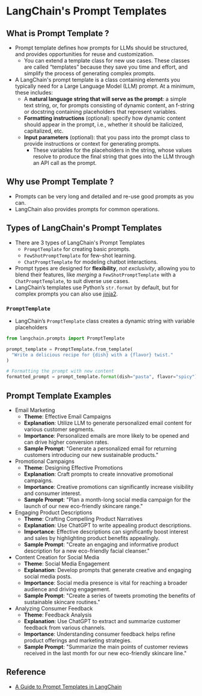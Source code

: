 # LangChain's Prompt Templates

## What is Prompt Template ?

- Prompt template defines how prompts for LLMs should be structured, and provides opportunities for reuse and customization.
  - You can extend a template class for new use cases. These classes are called “templates” because they save you time and effort, and simplify the process of generating complex prompts.
- A LangChain's prompt template is a class containing elements you typically need for a Large Language Model (LLM) prompt. At a minimum, these includes:
  - A **natural language string that will serve as the prompt**: a simple text string, or, for prompts consisting of dynamic content, an f-string or docstring containing placeholders that represent variables.
  - **Formatting instructions** (optional): specify how dynamic content should appear in the prompt, i.e., whether it should be italicized, capitalized, etc.
  - **Input parameters** (optional): that you pass into the prompt class to provide instructions or context for generating prompts.
    - These variables for the placeholders in the string, whose values resolve to produce the final string that goes into the LLM through an API call as the prompt.

## Why use Prompt Template ?

- Prompts can be very long and detailed and re-use good prompts as you can.
- LangChain also provides prompts for common operations.

## Types of LangChain's Prompt Templates

- There are 3 types of LangChain's Prompt Templates
  - `PromptTemplate` for creating basic prompts.
  - `FewShotPromptTemplate` for few-shot learning.
  - `ChatPromptTemplate` for modeling chatbot interactions.
- Prompt types are designed for **flexibility**, _not exclusivity_, allowing you to blend their features, like _merging_ a `FewShotPromptTemplate` with a `ChatPromptTemplate`, to suit diverse use cases.
- LangChain’s templates use Python’s `str.format` by default, but for complex prompts you can also use [jinja2](https://palletsprojects.com/p/jinja/).

### `PromptTemplate`

- LangChain’s `PromptTemplate` class creates a dynamic string with variable placeholders

```Python
from langchain.prompts import PromptTemplate

prompt_template = PromptTemplate.from_template(
  "Write a delicious recipe for {dish} with a {flavor} twist."
)

# Formatting the prompt with new content
formatted_prompt = prompt_template.format(dish="pasta", flavor="spicy")
```

## Prompt Template Examples

- Email Marketing
  - **Theme**: Effective Email Campaigns
  - **Explanation**: Utilize LLM to generate personalized email content for various customer segments.
  - **Importance**: Personalized emails are more likely to be opened and can drive higher conversion rates.
  - **Sample Prompt**: "Generate a personalized email for returning customers introducing our new sustainable products."
- Promotional Campaigns
  - **Theme**: Designing Effective Promotions
  - **Explanation**: Craft prompts to create innovative promotional campaigns.
  - **Importance**: Creative promotions can significantly increase visibility and consumer interest.
  - **Sample Prompt**: "Plan a month-long social media campaign for the launch of our new eco-friendly skincare range."
- Engaging Product Descriptions
  - **Theme**: Crafting Compelling Product Narratives
  - **Explanation**: Use ChatGPT to write appealing product descriptions.
  - **Importance**: Effective descriptions can significantly boost interest and sales by highlighting product benefits appealingly.
  - **Sample Prompt**: "Create an engaging and informative product description for a new eco-friendly facial cleanser."
- Content Creation for Social Media
  - **Theme**: Social Media Engagement
  - **Explanation**: Develop prompts that generate creative and engaging social media posts.
  - **Importance**: Social media presence is vital for reaching a broader audience and driving engagement.
  - **Sample Prompt**: "Create a series of tweets promoting the benefits of sustainable skincare routines."
- Analyzing Consumer Feedback
  - **Theme**: Feedback Analysis
  - **Explanation**: Use ChatGPT to extract and summarize customer feedback from various channels.
  - **Importance**: Understanding consumer feedback helps refine product offerings and marketing strategies.
  - **Sample Prompt**: "Summarize the main points of customer reviews received in the last month for our new eco-friendly skincare line."

## Reference

- [A Guide to Prompt Templates in LangChain](https://www.mirascope.io/post/langchain-prompt-template)
